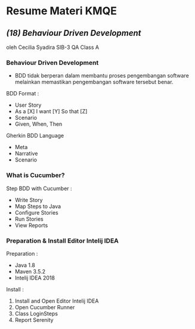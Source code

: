 # Resume Materi KMQE

## _(18) Behaviour Driven Development_
oleh Cecilia Syadira SIB-3 QA Class A

### Behaviour Driven Development
- BDD tidak berperan dalam membantu proses pengembangan software melainkan memastikan pengembangan software tersebut benar.

BDD Format :
- User Story
- As a [X] I want [Y] So that [Z]
- Scenario
- Given, When, Then

Gherkin BDD Language
- Meta
- Narrative
- Scenario


### What is Cucumber?
Step BDD with Cucumber :
- Write Story
- Map Steps to Java
- Configure Stories
- Run Stories
- View Reports


### Preparation & Install Editor Intelij IDEA 
Preparation :
- Java 1.8
- Maven 3.5.2
- Intelij IDEA 2018

Install :
1. Install and Open Editor Intelij IDEA
2. Open Cucumber Runner
3. Class LoginSteps
4. Report Serenity
